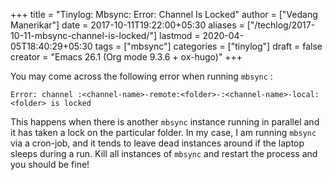 +++
title = "Tinylog: Mbsync: Error: Channel <x> Is Locked"
author = ["Vedang Manerikar"]
date = 2017-10-11T19:22:00+05:30
aliases = ["/techlog/2017-10-11-mbsync-channel-is-locked/"]
lastmod = 2020-04-05T18:40:29+05:30
tags = ["mbsync"]
categories = ["tinylog"]
draft = false
creator = "Emacs 26.1 (Org mode 9.3.6 + ox-hugo)"
+++

You may come across the following error when running `mbsync` :

```text
Error: channel :<channel-name>-remote:<folder>-:<channel-name>-local:<folder> is locked
```

This happens when there is another `mbsync` instance running in
parallel and it has taken a lock on the particular folder. In my case,
I am running `mbsync` via a cron-job, and it tends to leave dead
instances around if the laptop sleeps during a run. Kill all instances
of `mbsync` and restart the process and you should be fine!
